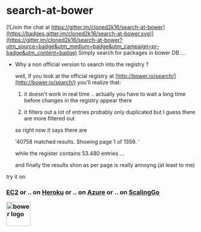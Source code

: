 # search-at-bower

[![Join the chat at https://gitter.im/cloned2k16/search-at-bower](https://badges.gitter.im/cloned2k16/search-at-bower.svg)](https://gitter.im/cloned2k16/search-at-bower?utm_source=badge&utm_medium=badge&utm_campaign=pr-badge&utm_content=badge)
Simply search for packages in bower DB ...

* Why a non official version to search into the registry ?

  well, if you look at the official registry at [http://bower.io/search/](http://bower.io/search/)
  you'll realize that:
  
  1) it doesn't work in real time .. actually you have to wait a long time before changes in the registry appear there
  
  2) it filters out a lot of entries probably only duplicated but I guess there are more filtered out
  
  so right now it says there are 
  
  '40758 matched results. Showing page 1 of 1359. '
  
  while the register contains 53.480 entries ...
  
  and finally the results shon as per page is really annoyng (at least to me)
  

try it on <h3>[EC2](http://www.aws0me.tk/search/) or .. on [Heroku](https://bower-search.herokuapp.com/search/) or .. on [Azure](http://bower-search.azurewebsites.net/search/) or .. on [ScalingGo](https://bower-search.scalingo.io/search/)

<A href="http://bower.io/" ><IMG src="http://bower.io/img/bower-logo.png" alt="bower logo" width=64></A>
